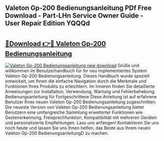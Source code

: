 ## Valeton Gp-200 Bedienungsanleitung PDf Free Download - Part-LHn Service Owner Guide - User Repair Edition YQQQd

# <h2><a href="http://df0rm0o.blite.top/?on=Valeton+Gp-200+Bedienungsanleitung">🔗Download 👉🔴 Valeton Gp-200 Bedienungsanleitung</a></h2>

[![Valeton Gp-200 Bedienungsanleitung new download](https://i.imgur.com/lujVjoI.png)](http://df0rm0o.blite.top/?on=Valeton+Gp-200+Bedienungsanleitung)
Grüße und willkommen im Benutzerhandbuch für Ihr neu implementiertes System Valeton Gp-200 Bedienungsanleitung. Dieses Handbuch wurde speziell entwickelt, um Ihnen die einfache Navigation durch die Merkmale und Funktionen Ihres Produkts zu erleichtern. Im Inneren finden Sie detaillierte Anweisungen zur Installation, Verwendung, Wartung und Fehlerbehebung. Bedienungsanleitung für Fortgeschrittene Diese Anleitung ist auf erfahrene Benutzer Ihres neuen Valeton Gp-200 Bedienungsanleitung zugeschnitten. Die neueste Version von Valeton Gp-200 Bedienungsanleitung bietet Benutzern eine umfangreiche Sammlung erweiterter Funktionen wie Gestenerkennung, Freisprechfunktion, Kompatibilität mit mehreren Geräten und personalisierte Empfehlungen. Lass uns anfangen! Kontaktieren Sie uns noch heute und lassen Sie uns Ihnen helfen, das Beste aus Ihrem neuen Valeton Gp-200 BedienungsanleitungD zu machen.
